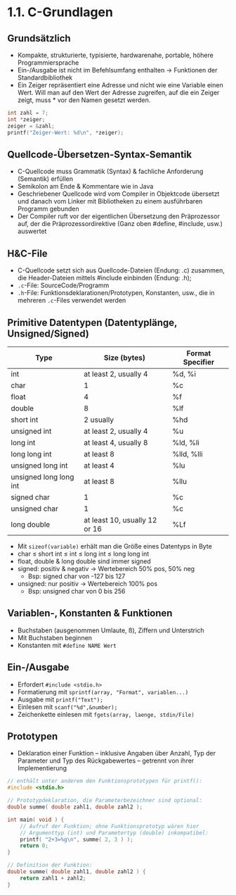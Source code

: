 # 1.1. C-Grundlagen

## Grundsätzlich
* Kompakte, strukturierte, typisierte, hardwarenahe, portable, höhere Programmiersprache
* Ein-/Ausgabe ist nicht im Befehlsumfang enthalten -> Funktionen der
Standardbibliothek
* Ein Zeiger repräsentiert eine Adresse und nicht wie eine Variable einen Wert. Will man auf den Wert der Adresse zugreifen, auf die ein Zeiger zeigt, muss * vor den Namen gesetzt werden.

```c
int zahl = 7;
int *zeiger;
zeiger = &zahl;
printf("Zeiger-Wert: %d\n", *zeiger);
```

## Quellcode-Übersetzen-Syntax-Semantik
* C-Quellcode muss Grammatik (Syntax) & fachliche Anforderung (Semantik) erfüllen
* Semikolon am Ende & Kommentare wie in Java
* Geschriebener Quellcode wird vom Compiler in Objektcode übersetzt und
danach vom Linker mit Bibliotheken zu einem ausführbaren Programm gebunden
* Der Compiler ruft vor der eigentlichen Übersetzung den Präprozessor auf, der die
Präprozessordirektive (Ganz oben #define, #include, usw.) auswertet

## H&C-File
* C-Quellcode setzt sich  aus Quellcode-Dateien (Endung: .c) zusammen, die Header-Dateien mittels #include einbinden (Endung: .h);
*  `.c`-File: SourceCode/Programm
*  `.h`-File: Funktionsdeklarationen/Prototypen, Konstanten, usw., die in mehreren `.c`-Files verwendet werden

## Primitive Datentypen (Datentyplänge, Unsigned/Signed)

| Type                   | Size (bytes)                  | Format Specifier |
|------------------------|-------------------------------|------------------|
| int                    | at least 2, usually 4         | %d, %i           |
| char                   | 1                             | %c               |
| float                  | 4                             | %f               |
| double                 | 8                             | %lf              |
| short int              | 2 usually                     | %hd              |
| unsigned int           | at least 2, usually 4         | %u               |
| long int               | at least 4, usually 8         | %ld, %li         |
| long long int          | at least 8                    | %lld, %lli       |
| unsigned long int      | at least 4                    | %lu              |
| unsigned long long int | at least 8                    | %llu             |
| signed char            | 1                             | %c               |
| unsigned char          | 1                             | %c               |
| long double            | at least 10, usually 12 or 16 | %Lf              |

* Mit `sizeof(variable)` erhält man die Größe eines Datentyps in Byte
* char ≤ short int ≤ int ≤ long int ≤ long long int
* float, double & long double sind immer signed
* signed: positiv & negativ -> Wertebereich 50% pos, 50% neg
    * Bsp: signed char von -127 bis 127
* unsigned: nur positiv -> Wertebereich 100% pos
    * Bsp: unsigned char von 0 bis 256

## Variablen-, Konstanten & Funktionen
* Buchstaben (ausgenommen Umlaute, ß), Ziffern und Unterstrich
* Mit Buchstaben beginnen
* Konstanten mit `#define NAME Wert`

## Ein-/Ausgabe
* Erfordert `#include <stdio.h>`
* Formatierung mit `sprintf(array, "Format", variablen...)`
* Ausgabe mit `printf("Text");`
* Einlesen mit `scanf("%d",&number);`
* Zeichenkette einlesen mit `fgets(array, laenge, stdin/File)`

## Prototypen
* Deklaration einer Funktion – inklusive Angaben über Anzahl, Typ der Parameter und Typ des Rückgabewertes – getrennt von ihrer Implementierung
```c
// enthält unter anderem den Funktionsprototypen für printf():
#include <stdio.h>

// Prototypdeklaration, die Parameterbezeichner sind optional:
double summe( double zahl1, double zahl2 );

int main( void ) {
    // Aufruf der Funktion; ohne Funktionsprototyp wären hier
    // Argumenttyp (int) und Parametertyp (double) inkompatibel:
    printf( "2+3=%g\n", summe( 2, 3 ) );
    return 0;
}

// Definition der Funktion:
double summe( double zahl1, double zahl2 ) {
    return zahl1 + zahl2;
}
```